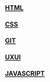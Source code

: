 ## [HTML](1.HTML)

## [CSS](2.CSS)

## [GIT](3.GIT)

## [UXUI](4.UXUI)

## [JAVASCRIPT](5.JAVASCRIPT)
